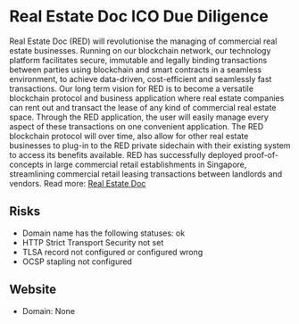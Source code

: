 # Real Estate Doc ICO Due Diligence
Real Estate Doc (RED) will revolutionise the managing of commercial real estate businesses. Running on our blockchain network, our technology platform facilitates secure, immutable and legally binding transactions between parties using blockchain and smart contracts in a seamless environment, to achieve data-driven, cost-efficient and seamlessly fast transactions. Our long term vision for RED is to become a versatile blockchain protocol and business application where real estate companies can rent out and transact the lease of any kind of commercial real estate space. Through the RED application, the user will easily manage every aspect of these transactions on one convenient application. The RED blockchain protocol will over time, also allow for other real estate businesses to plug-in to the RED private sidechain with their existing system to access its benefits available. RED has successfully deployed proof-of-concepts in large commercial retail establishments in Singapore, streamlining commercial retail leasing transactions between landlords and vendors.
Read more: [Real Estate Doc](https://metabay.network/ico/real-estate-doc)
## Risks
* Domain name has the following statuses: ok
* HTTP Strict Transport Security not set
* TLSA record not configured or configured wrong
* OCSP stapling not configured
## Website
* Domain: None
